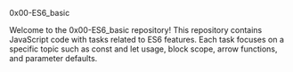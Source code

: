 0x00-ES6_basic

Welcome to the 0x00-ES6_basic repository! This repository contains JavaScript code with tasks related to ES6 features. Each task focuses on a specific topic such as const and let usage, block scope, arrow functions, and parameter defaults.
